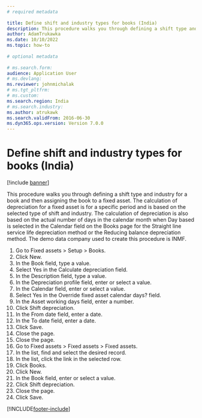 ```yaml
--- 
# required metadata 
 
title: Define shift and industry types for books (India)
description: This procedure walks you through defining a shift type and industry for a book and then assigning the book to a fixed asset. 
author: AdamTrukawka
ms.date: 10/10/2022
ms.topic: how-to 
 
# optional metadata 
 
# ms.search.form:   
audience: Application User 
# ms.devlang:  
ms.reviewer: johnmichalak
# ms.tgt_pltfrm:  
# ms.custom:  
ms.search.region: India
# ms.search.industry: 
ms.author: atrukawk
ms.search.validFrom: 2016-06-30 
ms.dyn365.ops.version: Version 7.0.0 
---
```

# Define shift and industry types for books (India)

[!include [banner](../../includes/banner.md)]

This procedure walks you through defining a shift type and industry for a book and then assigning the book to a fixed asset. The calculation of depreciation for a fixed asset is for a specific period and is based on the selected type of shift and industry. The calculation of depreciation is also based on the actual number of days in the calendar month when Day based is selected in the Calendar field on the Books page for the Straight line service life depreciation method or the Reducing balance depreciation method. The demo data company used to create this procedure is INMF.

1. Go to Fixed assets > Setup > Books.
2. Click New.
3. In the Book field, type a value.
4. Select Yes in the Calculate depreciation field.
5. In the Description field, type a value.
6. In the Depreciation profile field, enter or select a value.
7. In the Calendar field, enter or select a value.
8. Select Yes in the Override fixed asset calendar days? field.
9. In the Asset working days field, enter a number.
10. Click Shift depreciation.
11. In the From date field, enter a date.
12. In the To date field, enter a date.
13. Click Save.
14. Close the page.
15. Close the page.
16. Go to Fixed assets > Fixed assets > Fixed assets.
17. In the list, find and select the desired record.
18. In the list, click the link in the selected row.
19. Click Books.
20. Click New.
21. In the Book field, enter or select a value.
22. Click Shift depreciation.
23. Close the page.
24. Click Save.



[!INCLUDE[footer-include](../../../includes/footer-banner.md)]
